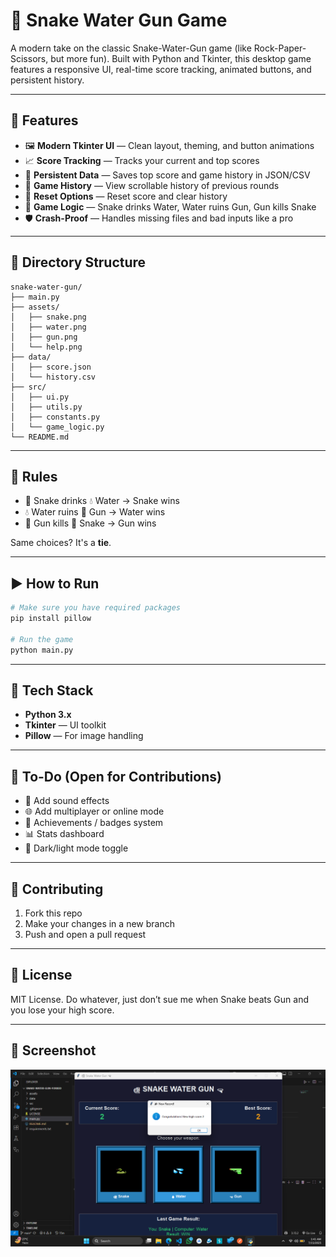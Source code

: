 # 🐍 Snake Water Gun Game

A modern take on the classic Snake-Water-Gun game (like Rock-Paper-Scissors, but more fun). Built with Python and Tkinter, this desktop game features a responsive UI, real-time score tracking, animated buttons, and persistent history.

---

## 🚀 Features

* 🖼️ **Modern Tkinter UI** — Clean layout, theming, and button animations
* 📈 **Score Tracking** — Tracks your current and top scores
* 💾 **Persistent Data** — Saves top score and game history in JSON/CSV
* 📜 **Game History** — View scrollable history of previous rounds
* 🔁 **Reset Options** — Reset score and clear history
* 🧠 **Game Logic** — Snake drinks Water, Water ruins Gun, Gun kills Snake
* 🛡️ **Crash-Proof** — Handles missing files and bad inputs like a pro

---

## 📁 Directory Structure

```
snake-water-gun/
├── main.py
├── assets/
│   ├── snake.png
│   ├── water.png
│   ├── gun.png
│   └── help.png
├── data/
│   ├── score.json
│   └── history.csv
├── src/
│   ├── ui.py
│   ├── utils.py
│   ├── constants.py
│   └── game_logic.py
└── README.md
```

---

## 🧠 Rules

* 🐍 Snake drinks 💧 Water → Snake wins
* 💧 Water ruins 🔫 Gun → Water wins
* 🔫 Gun kills 🐍 Snake → Gun wins

Same choices? It's a **tie**.

---

## ▶️ How to Run

```bash
# Make sure you have required packages
pip install pillow

# Run the game
python main.py
```

---

## 🔧 Tech Stack

* **Python 3.x**
* **Tkinter** — UI toolkit
* **Pillow** — For image handling

---

## 📌 To-Do (Open for Contributions)

* 🎯 Add sound effects
* 🌐 Add multiplayer or online mode
* 🏅 Achievements / badges system
* 📊 Stats dashboard
* 🌈 Dark/light mode toggle

---

## 🤝 Contributing

1. Fork this repo
2. Make your changes in a new branch
3. Push and open a pull request

---

## 📜 License

MIT License. Do whatever, just don’t sue me when Snake beats Gun and you lose your high score.

---

## 👀 Screenshot

![Game Screenshot](./assets/screenshot.png)